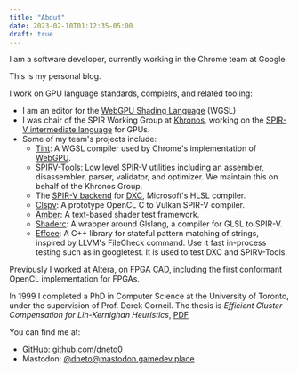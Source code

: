 ```yaml
---
title: "About"
date: 2023-02-10T01:12:35-05:00
draft: true
---
```



I am a software developer, currently working in the Chrome team at Google.

This is my personal blog.

I work on GPU language standards, compielrs, and related tooling:
* I am an editor for the [WebGPU Shading Language](https://w3.org/TR/WGSL) (WGSL)
* I was chair of the SPIR Working Group at [Khronos](https://khronos.org), working on the [SPIR-V intermediate language](https://khronos.org/spir) for GPUs.
* Some of my team's projects include:
   * [Tint](https://dawn.googlesource.com/tint): A WGSL compiler used by
       Chrome's implementation of [WebGPU](https://w3.org/TR/webgpu).
   * [SPIRV-Tools](https://github.com/KhronosGroup/SPIRV-Tools): Low level SPIR-V
       utilities including an assembler, disassembler, parser, validator, and optimizer.
       We maintain this on behalf of the Khronos Group.
   * The [SPIR-V backend](https://github.com/microsoft/DirectXShaderCompiler/blob/main/docs/SPIR-V.rst)
       for [DXC](https://github.com/microsoft/DirectXShaderCompiler), Microsoft's HLSL compiler.
   * [Clspv](https://github.com/google/clspv): A prototype OpenCL C to Vulkan SPIR-V compiler.
   * [Amber](https://github.com/google/amber): A text-based shader test framework.
   * [Shaderc](https://github.com/google/shaderc): A wrapper around Glslang, a compiler for GLSL to SPIR-V.
   * [Effcee](https://github.com/google/effcee): 
        A C++ library for stateful pattern matching of strings, inspired by LLVM's FileCheck command.
        Use it fast in-process testing such as in googletest.
        It is used to test DXC and SPIRV-Tools.

Previously I worked at Altera, on FPGA CAD, including the first conformant OpenCL implementation for FPGAs.

In 1999 I completed a PhD in Computer Science at the University of Toronto,
under the supervision of Prof. Derek Corneil.
The thesis is *Efficient Cluster Compensation for Lin-Kernighan Heuristics*, [PDF](http://www.cs.toronto.edu/dcs/theses/PhD/1998-99/Neto.phd.pdf)

You can find me at:
* GitHub: [github.com/dneto0](https://github.com/dneto0)
* Mastodon: [@dneto@mastodon.gamedev.place](https://mastodon.gamedev.place/@dneto)
